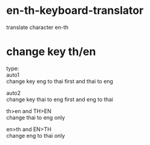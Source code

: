 # en-th-keyboard-translator
translate character en-th
# change key th/en  
type:  
auto1  
change key eng to thai first and thai to eng  
  
auto2  
change key thai to eng first and eng to thai  
  
th>en and TH>EN  
change thai to eng only  
  
en>th and EN>TH  
change eng to thai only
